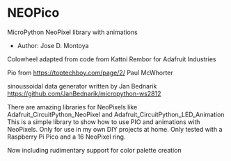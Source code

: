 # NEOPico
MicroPython NeoPixel library with animations

* Author: Jose D. Montoya

Colowheel adapted from code from Kattni Rembor for Adafruit Industries

Pio from https://toptechboy.com/page/2/ Paul McWhorter

sinoussoidal data generator written by Jan Bednarik https://github.com/JanBednarik/micropython-ws2812

There are amazing libraries for NeoPixels like Adafruit_CircuitPython_NeoPixel and Adafruit_CircuitPython_LED_Animation
This is a simple library to show how to use PIO and animations with NeoPixels. Only for use in my own DIY projects at home.
Only tested with a Raspberry Pi Pico and a 16 NeoPixel ring.

Now including rudimentary support for color palette creation
